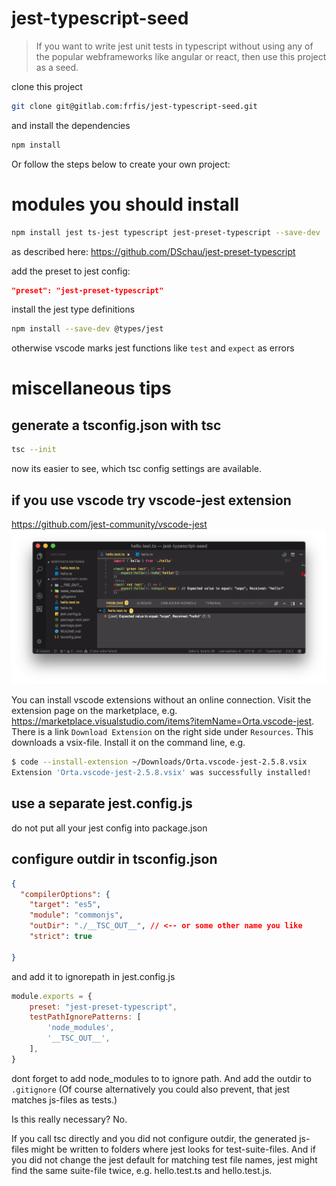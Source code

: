 # jest-typescript-seed
> If you want to write jest unit tests in typescript without using any of the popular webframeworks like angular or react, then use this project as a seed.

clone this project
```bash
git clone git@gitlab.com:frfis/jest-typescript-seed.git
```
and install the dependencies
```bash
npm install
```

Or follow the steps below to create your own project:

# modules you should install

```bash
npm install jest ts-jest typescript jest-preset-typescript --save-dev
```
as described here: https://github.com/DSchau/jest-preset-typescript

add the preset to jest config:
```json
"preset": "jest-preset-typescript"
```

install the jest type definitions
```bash
npm install --save-dev @types/jest
```
otherwise vscode marks jest functions like `test` and `expect` as errors

#  miscellaneous tips

## generate a tsconfig.json with tsc
```bash
tsc --init
```
now its easier to see, which tsc config settings are available.

## if you use vscode try vscode-jest extension
https://github.com/jest-community/vscode-jest
![alt text](screenshot.png)

You can install vscode extensions without an online connection.
Visit the extension page on the marketplace, e.g. https://marketplace.visualstudio.com/items?itemName=Orta.vscode-jest. There is a link `Download Extension` on the right side under `Resources`. This downloads a vsix-file.
Install it on the command line, e.g.
```bash
$ code --install-extension ~/Downloads/Orta.vscode-jest-2.5.8.vsix
Extension 'Orta.vscode-jest-2.5.8.vsix' was successfully installed!
```
## use a separate jest.config.js
do not put all your jest config into package.json

## configure outdir in tsconfig.json

```json
{
  "compilerOptions": {
    "target": "es5",
    "module": "commonjs",
    "outDir": "./__TSC_OUT__", // <-- or some other name you like
    "strict": true

}
```
and add it to ignorepath in jest.config.js
```js
module.exports = {
    preset: "jest-preset-typescript",
    testPathIgnorePatterns: [
        'node_modules',
        '__TSC_OUT__',
    ],
}
```
dont forget to add node_modules to to ignore path.
And add the outdir to `.gitignore`
(Of course alternatively you could also prevent, that jest matches js-files as tests.)

Is this really necessary? No.

If you call tsc directly and you did not configure outdir, the generated
js-files might be written to folders where jest looks for test-suite-files.
And if you did not change the jest default for matching test file names,
jest might find the same suite-file twice, e.g. hello.test.ts and hello.test.js.




